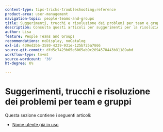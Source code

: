 ```yaml
---
content-type: tips-tricks-troubleshooting;reference
product-area: user-management
navigation-topic: people-teams-and-groups
title: Suggerimenti, trucchi e risoluzione dei problemi per team e gruppi
description: Consulta questi articoli per suggerimenti per la risoluzione dei problemi su Team e Gruppi.
author: Lisa
feature: People Teams and Groups
recommendations: noDisplay, noCatalog
exl-id: 439ed2b6-3580-4239-931e-125b725a7866
source-git-commit: dfd5c7423b65e6065ab9c2094578443b81189abd
workflow-type: tm+mt
source-wordcount: '36'
ht-degree: 0%

---
```


# Suggerimenti, trucchi e risoluzione dei problemi per team e gruppi

Questa sezione contiene i seguenti articoli:

* [Nome utente già in uso](../../people-teams-and-groups/tips-tricks-and-troubleshooting/username-already-in-use.md)
